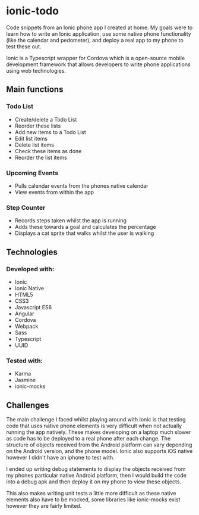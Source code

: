 # ionic-todo
Code snippets from an Ionic phone app I created at home. My goals were to learn how to write an Ionic application, use some native phone functionality (like the calendar and pedometer), and deploy a real app to my phone to test these out. 

Ionic is a Typescript wrapper for Cordova which is a open-source mobile development framework that allows developers to write phone applications using web technologies.

## Main functions
### Todo List
- Create/delete a Todo List
- Reorder these lists
- Add new items to a Todo List
- Edit list items
- Delete list items
- Check these items as done
- Reorder the list items

### Upcoming Events 
- Pulls calendar events from the phones native calendar 
- View events from within the app

### Step Counter
- Records steps taken whilst the app is running
- Adds these towards a goal and calculates the percentage
- Displays a cat sprite that walks whilst the user is walking

## Technologies

### Developed with:
- Ionic
- Ionic Native
- HTML5
- CSS3
- Javascript ES6
- Angular
- Cordova
- Webpack
- Sass
- Typescript 
- UUID

### Tested with:
- Karma
- Jasmine
- ionic-mocks

## Challenges
The main challenge I faced whilst playing around with Ionic is that testing code that uses native phone elements is very difficult when not actually running the app natively. These makes developing on a laptop much slower as code has to be deployed to a real phone after each change. The structure of objects received from the Android platform can vary depending on the Android version, and the phone model. Ionic also supports iOS native however I didn't have an iphone to test with.

I ended up writing debug statements to display the objects received from my phones particular native Android platform, then I would build the code into a debug apk and then deploy it on my phone to view these objects. 

This also makes writing unit tests a little more difficult as these native elements also have to be mocked, some libraries like ionic-mocks exist however they are fairly limited.

